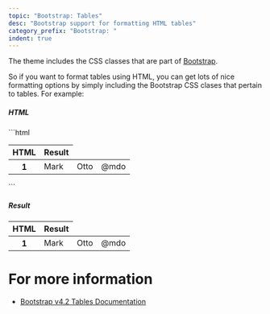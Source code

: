```yaml
---
topic: "Bootstrap: Tables"
desc: "Bootstrap support for formatting HTML tables"
category_prefix: "Bootstrap: "
indent: true
---
```


The theme includes the CSS classes that are part of [Bootstrap]({{site.bootstrap_main_url}}).

So if you want to format tables using HTML, you can get lots of nice formatting options by simply including the
Bootstrap CSS clases that pertain to tables.  For example:

<div class="row">
<div class="col-sm-6">
<div class="card">
<div class="card-body">
<h5 class="card-title">HTML</h5>
<div class="card-text" markdown="1">
```html
<table class="table">
  <thead>
    <tr>
      <th scope="col">HTML</th>
      <th scope="col">Result</th>
    </tr>
  </thead>
  <tbody>
    <tr>
      <th scope="row">1</th>
      <td>Mark</td>
      <td>Otto</td>
      <td>@mdo</td>
    </tr>
  </tbody>
</table>
```
</div><!-- card-text -->
</div><!-- card-body -->
</div><!-- card -->
</div><!-- col-sm-6 -->
<div class="col-sm-6">
<div class="card">
<div class="card-body">
        <h5 class="card-title">Result</h5>
        <div class="card-text">
<table class="table">
  <thead>
    <tr>
      <th scope="col">HTML</th>
      <th scope="col">Result</th>
    </tr>
  </thead>
  <tbody>
    <tr>
      <th scope="row">1</th>
      <td>Mark</td>
      <td>Otto</td>
      <td>@mdo</td>
    </tr>
  </tbody>
</table>
</div><!-- card-text -->
</div><!-- card-body -->
</div><!-- card -->
</div><!-- col-sm-6 -->          
</div><!-- row -->

# For more information
* [Bootstrap v4.2 Tables Documentation](https://getbootstrap.com/docs/4.2/content/tables/)
